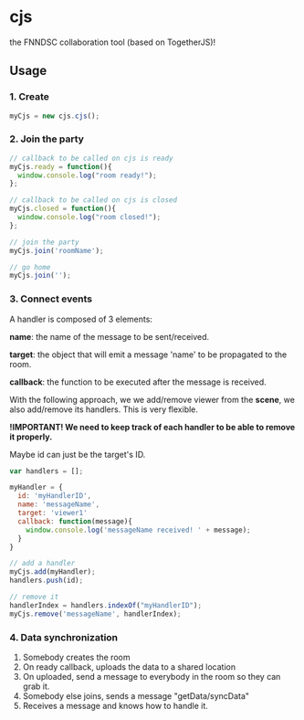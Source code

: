 # cjs
the FNNDSC collaboration tool (based on TogetherJS)!

## Usage

### 1. Create
```javascript
myCjs = new cjs.cjs();
```
### 2. Join the party
```javascript
// callback to be called on cjs is ready
myCjs.ready = function(){
  window.console.log("room ready!");
};

// callback to be called on cjs is closed
myCjs.closed = function(){
  window.console.log("room closed!");
};

// join the party
myCjs.join('roomName');

// go home
myCjs.join('');
```

### 3. Connect events
A handler is composed of 3 elements:

**name**: the name of the message to be sent/received.

**target**: the object that will emit a message 'name' to be propagated to the room.

**callback**: the function to be executed after the message is received.

With the following approach, we we add/remove viewer from the **scene**, we also add/remove its handlers. This is very flexible.

**!IMPORTANT! We need to keep track of each handler to be able to remove it properly.**

Maybe id can just be the target's ID.

```javascript
var handlers = [];

myHandler = {
  id: 'myHandlerID',
  name: 'messageName',
  target: 'viewer1'
  callback: function(message){
    window.console.log('messageName received! ' + message);
  }
}

// add a handler
myCjs.add(myHandler);
handlers.push(id);

// remove it
handlerIndex = handlers.indexOf("myHandlerID");
myCjs.remove('messageName', handlerIndex);
```
### 4. Data synchronization

1. Somebody creates the room
2. On ready callback, uploads the data to a shared location
3. On uploaded, send a message to everybody in the room so they can grab it.
4. Somebody else joins, sends a message "getData/syncData"
5. Receives a message and knows how to handle it.
